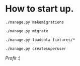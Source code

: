 # **How to start up.**

`./manage.py makemigrations`

`./manage.py migrate`

`./manage.py loaddata fixtures/*`

`./manage.py createsuperuser`

*Profit* :)